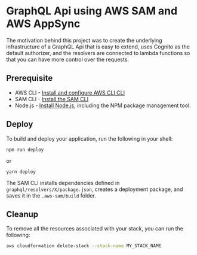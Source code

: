 # GraphQL Api using AWS SAM and AWS AppSync

The motivation behind this project was to create the underlying infrastructure of a GraphQL Api that is easy to extend, uses Cognito as the default authorizer, and the resolvers are connected to lambda functions so that you can have more control over the requests.


## Prerequisite
* AWS CLI -  [Install and configure AWS CLI CLI](https://docs.aws.amazon.com/cli/latest/userguide/cli-configure-quickstart.html)
* SAM CLI - [Install the SAM CLI](https://docs.aws.amazon.com/serverless-application-model/latest/developerguide/serverless-sam-cli-install.html)
* Node.js - [Install Node.js](https://nodejs.org/en/), including the NPM package management tool.


## Deploy

To build and deploy your application, run the following in your shell:

```
npm run deploy
```

or 

```
yarn deploy
```

The SAM CLI installs dependencies defined in `graphql/resolvers/X/package.json`, creates a deployment package, and saves it in the `.aws-sam/build` folder.


## Cleanup

To remove all the resources associated with your stack, you can run the following:

```bash
aws cloudformation delete-stack --stack-name MY_STACK_NAME
```

